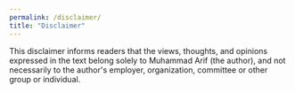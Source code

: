 ```yaml
---
permalink: /disclaimer/
title: "Disclaimer"
---
```


This disclaimer informs readers that the views, thoughts, and opinions expressed in the text belong solely to Muhammad Arif (the author), and not necessarily to the author's employer, organization, committee or other group or individual.

